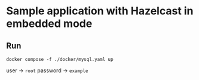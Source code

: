 # Sample application with Hazelcast in embedded mode

## Run

```shell
docker compose -f ./docker/mysql.yaml up
```

user -> `root`
password -> `example`

